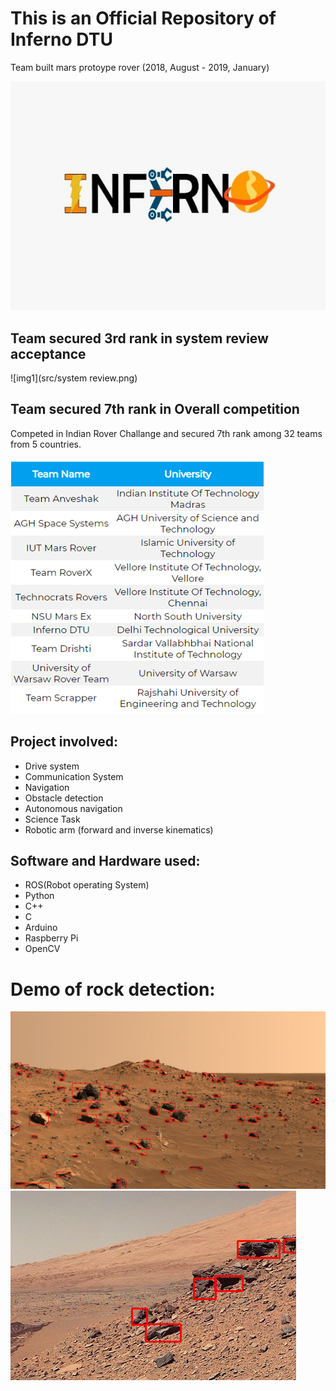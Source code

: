 # This is an Official Repository of Inferno DTU  
Team built mars protoype rover (2018, August - 2019, January)

![img](src/inferno.jpg)

## Team secured 3rd rank in system review acceptance
![img1](src/system review.png)


## Team secured 7th rank in Overall competition
Competed in Indian Rover Challange and secured 7th rank among 32 teams from 5 countries.

![img12](src/Final.png)

## Project involved:
- Drive system
- Communication System
- Navigation
- Obstacle detection
- Autonomous navigation
- Science Task
- Robotic arm (forward and inverse kinematics)

## Software and Hardware used:
- ROS(Robot operating System)
- Python
- C++
- C
- Arduino
- Raspberry Pi
- OpenCV

# Demo of rock detection:
![img](src/rock.png)
![img](src/rock1.png)
